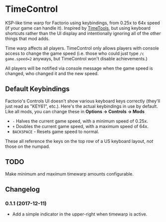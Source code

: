 # TimeControl
KSP-like time warp for Factorio using keybindings, from 0.25x to 64x speed (if your game can handle it).  Inspired
by [TimeTools](https://mods.factorio.com/mods/binbinhfr/TimeTools), but using keyboard shortcuts rather than the UI
display and intentionally ignoring all of the other things that mod adds.
  
Time warp affects all players.  TimeControl only allows players with console access to change the game speed (i.e. 
those who could just type `/c game.speed=2` anyways, but TimeControl won't disable achievements.)

All players will be notified via console message when the game speed is changed, who changed it and the new speed. 

## Default Keybindings

Factorio's Controls UI doesn't show various keyboard keys correctly (they'll just read as "KEY61", etc.).  Here's the 
actual keybindings in use by default.  Like all mods, you can change these in **Options -> Controls -> Mods**

 - `-` Halves the current game speed, with a minimum speed of 0.25x.
 - `+` Doubles the current game speed, with a maximum speed of 64x. 
 - `BACKSPACE` - Resets game speed to normal.
 
These all reference the keys on the top row of a US keyboard layout, *not* those on the numpad.
 
## TODO

Make minimum and maximum timewarp amounts configurable.

## Changelog

### 0.1.1 (2017-12-11)
 
* Add a simple indicator in the upper-right when timewarp is active.
